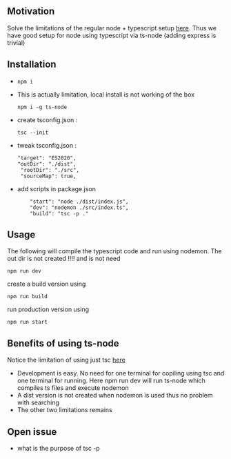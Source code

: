 <h2>Motivation</h2>
Solve the limitations of the regular node + typescript setup <a href='https://github.com/NathanKr/node-typescript-setup-tsconfig'>here</a>. Thus we have good setup for node using typescript via ts-node (adding express is trivial)


<h2>Installation</h2>
<ul>
<li>

```
npm i
```
</li>
<li>
This is actually limitation, local install is not working of the box    

```
npm i -g ts-node
```
</li>
<li>
create tsconfig.json :

```
tsc --init
```
</li>
<li>
tweak tsconfig.json :

```
"target": "ES2020",
"outDir": "./dist", 
 "rootDir": "./src",
 "sourceMap": true,

```
</li>
<li>
add scripts in package.json

```
    "start": "node ./dist/index.js",
    "dev": "nodemon ./src/index.ts",
    "build": "tsc -p ."
```

</li>

</ul>

<h2>Usage</h2>
The following will compile the typescript code and run using nodemon.
The out dir is not created !!!! and is not need

```
npm run dev
```

create a build version using

```
npm run build
```

run production version using

```
npm run start
```


<h2>Benefits of using ts-node</h2>
Notice the limitation of using just tsc <a href='https://github.com/NathanKr/node-typescript-setup-tsconfig'>here</a>
<ul>
<li>Development is easy. No need for one terminal for copiling using tsc and one terminal for running. Here npm run dev will run ts-node which compiles ts files and execute nodemon</li>
<li>A dist version is not created when nodemon is used thus no problem with searching</li>
<li>The other two limitations remains</li>
</ul>



<h2>Open issue</h2>
<ul>
<li>what is the purpose of tsc -p</li>
</ul>
